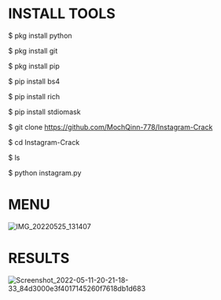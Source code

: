
# INSTALL TOOLS

$ pkg install python

$ pkg install git

$ pkg install pip

$ pip install bs4

$ pip install rich

$ pip install stdiomask

$ git clone https://github.com/MochQinn-778/Instagram-Crack

$ cd Instagram-Crack

$ ls

$ python instagram.py











# MENU 
![IMG_20220525_131407](https://user-images.githubusercontent.com/102127928/170192816-fe83fd74-bfa0-4677-a88a-7ad8e20990a4.jpg)

# RESULTS
![Screenshot_2022-05-11-20-21-18-33_84d3000e3f4017145260f7618db1d683](https://user-images.githubusercontent.com/102127928/170192858-64e3ebe7-60fd-4b5f-84a0-dc1d71ff28ff.jpg)
